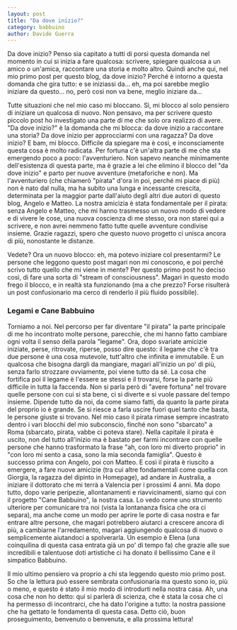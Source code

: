 ```yaml
---
layout: post
title: "Da dove inizio?"
category: babbuino
author: Davide Guerra
---
```

Da dove inizio? Penso sia capitato a tutti di porsi questa domanda nel momento in cui si inizia a fare qualcosa: scrivere, spiegare qualcosa a un amico o un'amica, raccontare una storia e molto altro. Quindi anche qui, nel mio primo post per questo blog, da dove inizio? Perché è intorno a questa domanda che gira tutto: e se iniziassi da... eh, ma poi sarebbe meglio iniziare da questo... no, però così non va bene, meglio iniziare da...  

Tutte situazioni che nel mio caso mi bloccano. Sì, mi blocco al solo pensiero di iniziare un qualcosa di nuovo. Non pensavo, ma per scrivere questo piccolo post ho investigato una parte di me che solo ora realizzo di avere. "Da dove inizio?" è la domanda che mi blocca: da dove inizio a raccontare una storia? Da dove inizio per approcciarmi con una ragazza? Da dove inizio? E bam, mi blocco. Difficile da spiegare ma è così, e inconsciamente questa cosa è molto radicata. Per fortuna c'è un'altra parte di me che sta emergendo poco a poco: l'avventuriero. Non sapevo neanche minimamente dell'esistenza di questa parte, ma è grazie a lei che elimino il blocco del "da dove inizio" e parto per nuove avventure (metaforiche e non).  Ma l'avventuriero (che chiamerò "pirata" d'ora in poi, perché mi piace di più) non è nato dal nulla, ma ha subito una lunga e incessante crescita, determinata per la maggior parte dall'aiuto degli altri due autori di questo blog, Angelo e Matteo.
La nostra amicizia è stata fondamentale per il pirata: senza Angelo e Matteo, che mi hanno trasmesso un nuovo modo di vedere e di vivere le cose, una nuova coscienza di me stesso, ora non starei qui a scrivere, e non avrei nemmeno fatto tutte quelle avventure condivise insieme. Grazie ragazzi, spero che questo nuovo progetto ci unisca ancora di più, nonostante le distanze.  

Vedete? Ora un nuovo blocco: eh, ma potevo iniziare col presentarmi? Le persone che leggono questo post magari non mi conoscono, e poi perché scrivo tutto quello che mi viene in mente? Per questo primo post ho deciso così, di fare una sorta di "stream of consciousness". Magari in questo modo frego il blocco, e in realtà sta funzionando (ma a che prezzo? Forse risulterà un post confusionario ma cerco di renderlo il più fluido possibile).  

### Legami e Cane Babbuino

Torniamo a noi. Nel percorso per far diventare "il pirata" la parte principale di me ho incontrato molte persone, parecchie, che mi hanno fatto cambiare ogni volta il senso della parola "legame". Ora, dopo svariate amicizie iniziate, perse, ritrovate, riperse, posso dire questo: il legame che c'è tra due persone è una cosa mutevole, tutt'altro che infinita e immutabile. È un qualcosa che bisogna dargli da mangiare, magari all'inizio un po' di più, senza farlo strozzare ovviamente, poi viene tutto da sé. La cosa che fortifica poi il legame è l'essere se stessi e il trovarsi, forse la parte più difficile in tutta la faccenda. Non si parla però di "avere fortuna" nel trovare quelle persone con cui si sta bene, ci si diverte e si vuole passare del tempo insieme. Dipende tutto da noi, da come siamo fatti, da quanto la parte pirata del proprio io è grande. Se si riesce a farla uscire fuori quel tanto che basta, le persone giuste si trovano. Nel mio caso il pirata rimase sempre incastrato dentro i vari blocchi del mio subconscio, finché non sono "sbarcato" a Roma (sbarcato, pirata, vabbe ci poteva stare). Nella capitale il pirata è uscito, non del tutto all'inizio ma è bastato per farmi incontrare con quelle persone che hanno trasformato la frase "ah, con loro mi diverto proprio" in "con loro mi sento a casa, sono la mia seconda famiglia". Questo è successo prima con Angelo, poi con Matteo. E così il pirata è riuscito a emergere, a fare nuove amicizie (tra cui altre fondamentali come quella con Giorgia, la ragazza del dipinto in Homepage), ad andare in Australia, a iniziare il dottorato che mi terrà a Valencia per i prossimi 4 anni. Ma dopo tutto, dopo varie peripezie, allontanamenti e riavvicinamenti, siamo qui con il progetto "Cane Babbuino", la nostra casa. Lo vedo come uno strumento ulteriore per comunicare tra noi (vista la lontananza fisica che ora ci separa), ma anche come un modo per aprire le porte di casa nostra e far entrare altre persone, che magari potrebbero aiutarci a crescere ancora di più, a cambiarne l'arredamento, magari aggiungendo qualcosa di nuovo o semplicemente aiutandoci a spolverarla. Un esempio è Elena (una coinquilina di questa casa entrata già un po' di tempo fa) che grazie alle sue incredibili e talentuose doti artistiche ci ha donato il bellissimo Cane e il simpatico Babbuino.  

Il mio ultimo pensiero va proprio a chi sta leggendo questo mio primo post. So che la lettura può essere sembrata confusionaria ma questo sono io, più o meno, e questo è stato il mio modo di introdurti nella nostra casa. Ah, una cosa che non ho detto: qui si parlerà di scienza, che è stata la cosa che ci ha permesso di incontrarci, che ha dato l'origine a tutto: la nostra passione che ha gettato le fondamenta di questa casa. Detto ciò, buon proseguimento, benvenuto o benvenuta, e alla prossima lettura!
